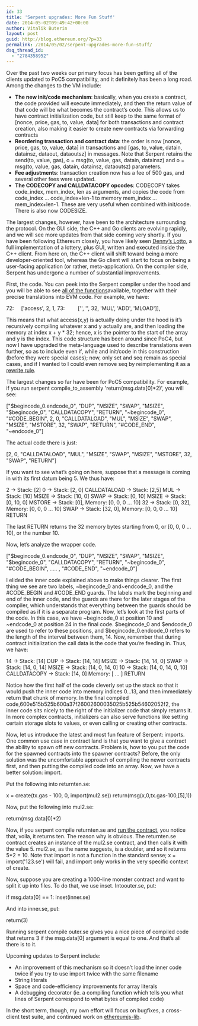 ```yaml
---
id: 33
title: 'Serpent upgrades: More Fun Stuff'
date: 2014-05-02T09:49:42+00:00
author: Vitalik Buterin
layout: post
guid: http://blog.ethereum.org/?p=33
permalink: /2014/05/02/serpent-upgrades-more-fun-stuff/
dsq_thread_id:
  - "2784358952"
---
```

Over the past two weeks our primary focus has been getting all of the clients updated to PoC5 compatibility, and it definitely has been a long road. Among the changes to the VM include:
<ul>
	<li><b>The new init/code mechanism</b>: basically, when you create a contract, the code provided will execute immediately, and then the return value of that code will be what becomes the contract’s code. This allows us to have contract initialization code, but still keep to the same format of [nonce, price, gas, to, value, data] for both transactions and contract creation, also making it easier to create new contracts via forwarding contracts</li>
	<li><b>Reordering transaction and contract data</b>: the order is now [nonce, price, gas, to, value, data] in transactions and [gas, to, value, datain, datainsz, dataout, dataoutsz] in messages. Note that Serpent retains the send(to, value, gas), o = msg(to, value, gas, datain, datainsz) and o = msg(to, value, gas, datain, datainsz, dataoutsz) parameters.</li>
	<li><b>Fee adjustments</b>: transaction creation now has a fee of 500 gas, and several other fees were updated.</li>
	<li><b>The CODECOPY and CALLDATACOPY opcodes</b>: CODECOPY takes code_index, mem_index, len as arguments, and copies the code from code_index ... code_index+len-1 to memory mem_index ... mem_index+len-1. These are very useful when combined with init/code. There is also now CODESIZE.</li>
</ul>
The largest changes, however, have been to the architecture surrounding the protocol. On the GUI side, the C++ and Go clients are evolving rapidly, and we will see more updates from that side coming very shortly. If you have been following Ethereum closely, you have likely seen <a href="https://www.youtube.com/watch?v=ldJcw7JPHz0">Denny’s Lotto</a>, a full implementation of a lottery, plus GUI, written and executed inside the C++ client. From here on, the C++ client will shift toward being a more developer-oriented tool, whereas the Go client will start to focus on being a user-facing application (or rather, meta-application). On the compiler side, Serpent has undergone a number of substantial improvements.

First, the code. You can peek into the Serpent compiler under the hood and you will be able to see <a href="https://github.com/ethereum/serpent/blob/master/serpent/compiler.py#L44">all of the functions</a>available, together with their precise translations into EVM code. For example, we have:

72:     ['access', 2, 1,
73:         ['', '', 32, 'MUL', 'ADD', 'MLOAD']],

This means that what access(x,y) is actually doing under the hood is it’s recursively compiling whatever x and y actually are, and then loading the memory at index x + y * 32; hence, x is the pointer to the start of the array and y is the index. This code structure has been around since PoC4, but now I have upgraded the meta-language used to describe translations even further, so as to include even if, while and init/code in this construction (before they were special cases); now, only set and seq remain as special cases, and if I wanted to I could even remove seq by reimplementing it as a <a href="https://github.com/ethereum/serpent/blob/master/serpent/compiler.py#L203">rewrite rule</a>.

The largest changes so far have been for PoC5 compatibility. For example, if you run serpent compile_to_assembly 'return(msg.data[0]*2)', you will see:

["$begincode_0.endcode_0", "DUP", "MSIZE", "SWAP", "MSIZE", "$begincode_0", "CALLDATACOPY", "RETURN", "~begincode_0", "#CODE_BEGIN", 2, 0, "CALLDATALOAD", "MUL", "MSIZE", "SWAP", "MSIZE", "MSTORE", 32, "SWAP", "RETURN", "#CODE_END", "~endcode_0"]

The actual code there is just:

[2, 0, "CALLDATALOAD", "MUL", "MSIZE", "SWAP", "MSIZE", "MSTORE", 32, "SWAP", "RETURN"]

If you want to see what’s going on here, suppose that a message is coming in with its first datum being 5. We thus have:

2 -&gt; Stack: [2]
0 -&gt; Stack: [2, 0]
CALLDATALOAD -&gt; Stack: [2,5]
MUL -&gt; Stack: [10]
MSIZE -&gt; Stack: [10, 0]
SWAP -&gt; Stack: [0, 10]
MSIZE -&gt; Stack: [0, 10, 0]
MSTORE -&gt; Stack: [0], Memory: [0, 0, 0 ... 10]
32 -&gt; Stack: [0, 32], Memory: [0, 0, 0 ... 10]
SWAP -&gt; Stack: [32, 0], Memory: [0, 0, 0 ... 10]
RETURN

The last RETURN returns the 32 memory bytes starting from 0, or [0, 0, 0 ... 10], or the number 10.

Now, let’s analyze the wrapper code.

["$begincode_0.endcode_0", "DUP", "MSIZE", "SWAP", "MSIZE", "$begincode_0", "CALLDATACOPY", "RETURN", "~begincode_0", "#CODE_BEGIN", ..... , "#CODE_END", "~endcode_0"]

I elided the inner code explained above to make things clearer. The first thing we see are two labels, ~begincode_0 and~endcode_0, and the #CODE_BEGIN and #CODE_END guards. The labels mark the beginning and end of the inner code, and the guards are there for the later stages of the compiler, which understands that everything between the guards should be compiled as if it is a separate program. Now, let’s look at the first parts of the code. In this case, we have ~begincode_0 at position 10 and ~endcode_0 at position 24 in the final code. $begincode_0 and $endcode_0 are used to refer to these positions, and $begincode_0.endcode_0 refers to the length of the interval between them, 14. Now, remember that during contract initialization the call data is the code that you’re feeding in. Thus, we have:

14 -&gt; Stack: [14]
DUP -&gt; Stack: [14, 14]
MSIZE -&gt; Stack: [14, 14, 0]
SWAP -&gt; Stack: [14, 0, 14]
MSIZE -&gt; Stack: [14, 0, 14, 0]
10 -&gt; Stack: [14, 0, 14, 0, 10]
CALLDATACOPY -&gt; Stack: [14, 0] Memory: [ ... ]
RETURN

Notice how the first half of the code cleverly set up the stack so that it would push the inner code into memory indices 0…13, and then immediately return that chunk of memory. In the final compiled code,600e515b525b600a37f26002600035025b525b54602052f2, the inner code sits nicely to the right of the initializer code that simply returns it. In more complex contracts, initializers can also serve functions like setting certain storage slots to values, or even calling or creating other contracts.

Now, let us introduce the latest and most fun feature of Serpent: imports. One common use case in contract land is that you want to give a contract the ability to spawn off new contracts. Problem is, how to you put the code for the spawned contracts into the spawner contracts? Before, the only solution was the uncomfortable approach of compiling the newer contracts first, and then putting the compiled code into an array. Now, we have a better solution: import.

Put the following into returnten.se:

x = create(tx.gas - 100, 0, import(mul2.se))
return(msg(x,0,tx.gas-100,[5],1))

Now, put the following into mul2.se:

return(msg.data[0]*2)

Now, if you serpent compile returnten.se and <a href="http://blog.ethereum.org/2014/04/10/pyethereum-and-serpent-programming-guide-2/">run the contract</a>, you notice that, voila, it returns ten. The reason why is obvious. The returnten.se contract creates an instance of the mul2.se contract, and then calls it with the value 5. mul2.se, as the name suggests, is a doubler, and so it returns 5*2 = 10. Note that import is not a function in the standard sense; x = import('123.se') will fail, and import only works in the very specific context of create.

Now, suppose you are creating a 1000-line monster contract and want to split it up into files. To do that, we use inset. Intoouter.se, put:

if msg.data[0] == 1:
inset(inner.se)

And into inner.se, put:

return(3)

Running serpent compile outer.se gives you a nice piece of compiled code that returns 3 if the msg.data[0] argument is equal to one. And that’s all there is to it.

Upcoming updates to Serpent include:
<ul>
	<li>An improvement of this mechanism so it doesn’t load the inner code twice if you try to use import twice with the same filename</li>
	<li>String literals</li>
	<li>Space and code-efficiency improvements for array literals</li>
	<li>A debugging decorator (ie. a compiling function which tells you what lines of Serpent correspond to what bytes of compiled code)</li>
</ul>
In the short term, though, my own effort will focus on bugfixes, a cross-client test suite, and continued work on <a href="https://github.com/ethereum/ethereumjs-lib">ethereumjs-lib</a>.